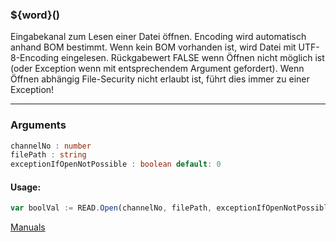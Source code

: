 ﻿### ${word}()
Eingabekanal zum Lesen einer Datei öffnen. Encoding wird automatisch anhand BOM bestimmt. Wenn kein BOM vorhanden ist, wird Datei mit UTF-8-Encoding eingelesen. Rückgabewert FALSE wenn Öffnen nicht möglich ist (oder Exception wenn mit entsprechendem Argument gefordert). Wenn Öffnen abhängig File-Security nicht erlaubt ist, führt dies immer zu einer Exception!

----

### Arguments
```ts
channelNo : number
filePath : string
exceptionIfOpenNotPossible : boolean default: 0
```
#### Usage:
```ts
var boolVal := READ.Open(channelNo, filePath, exceptionIfOpenNotPossible)
```

[Manuals](https://manuals.opacc.ch/docs/doku2401/F-Script/ScriptBlockFunc.READ.Open.html)
